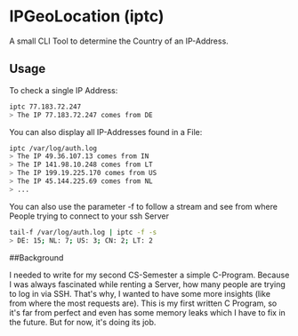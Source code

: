 # IPGeoLocation (iptc)

A small CLI Tool to determine the Country of an IP-Address.

## Usage
To check a single IP Address:
```bash
iptc 77.183.72.247
> The IP 77.183.72.247 comes from DE
```
You can also display all IP-Addresses found in a File:
```bash
iptc /var/log/auth.log
> The IP 49.36.107.13 comes from IN
> The IP 141.98.10.248 comes from LT
> The IP 199.19.225.170 comes from US
> The IP 45.144.225.69 comes from NL
> ...
```
You can also use the parameter -f to follow a stream and see from where People trying to connect to your ssh Server
```bash
tail-f /var/log/auth.log | iptc -f -s
> DE: 15; NL: 7; US: 3; CN: 2; LT: 2
```

##Background

I needed to write for my second CS-Semester a simple C-Program. Because
I was always fascinated while renting a Server, how many people are trying to log in via SSH.
That's why, I  wanted to have some more insights (like from where the most requests are).
This is my first written C Program, so it's far from perfect and even has some memory leaks which I
have to fix in the future. But for now, it's doing its job. 